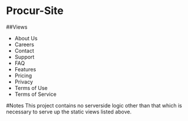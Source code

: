 # Procur-Site

##Views
* About Us
* Careers
* Contact
* Support
* FAQ
* Features
* Pricing
* Privacy
* Terms of Use
* Terms of Service

#Notes
This project contains no serverside logic other than that which is necessary to serve up the static views listed above.


